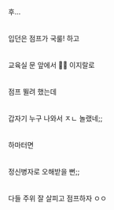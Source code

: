 <br><br>
후...
<br><br><br>
입던은 점프가 국룰! 하고
<br><br><br>
교육실 문 앞에서 🏃‍♂️ 이지랄로
<br><br><br>
점프 뛸려 했는데
<br><br><br>
갑자기 누구 나와서 ㅈㄴ 놀랬네;;
<br><br><br>
하마터면
<br><br><br>
정신병자로 오해받을 뻔;;
<br><br><br>
다들 주위 잘 살피고 점프하자 ㅇㅇ